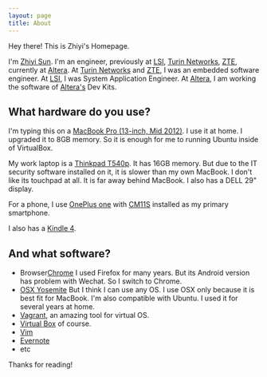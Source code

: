 ```yaml
---
layout: page
title: About
---
```


<p class="message">
	Hey there! This is Zhiyi's Homepage. 
</p>

I'm [Zhiyi Sun](https://cn.linkedin.com/in/zhiyisun). I'm an engineer, previously at [LSI](http://www.lsi.com), [Turin Networks](https://www.linkedin.com/company/turin-networks), [ZTE](http://www.zte.com), currently at [Altera](http://www.altera.com). At [Turin Networks](https://www.linkedin.com/company/turin-networks) and [ZTE](http://www.zte.com), I was an embedded software engineer. At [LSI](http://www.lsi.com), I was System Application Engineer. At [Altera](http://www.altera.com), I am working the software of [Altera's](http://www.altera.com) Dev Kits.

## What hardware do you use?

I'm typing this on a [MacBook Pro (13-inch, Mid 2012)](https://support.apple.com/kb/SP649?locale=en_US). I use it at home. I upgraded it to 8GB memory. So it is enough for me to running Ubuntu inside of VirtualBox.

My work laptop is a [Thinkpad T540p](http://shop.lenovo.com/us/en/laptops/thinkpad/t-series/t540p). It has 16GB memory. But due to the IT security software installed on it, it is slower than my own MacBook. I don't like its touchpad at all. It is far away behind MacBook. I also has a DELL 29" display.

For a phone, I use [OnePlus one](http://oneplus.net/one) with [CM11S](http://cyanogenmod.org) installed as my primary smartphone.

I also has a [Kindle 4](http://www.amazon.com/Kindle-eReader-eBook-Reader-e-Reader-Special-Offers/dp/B0051QVESA).

## And what software?

* Browser[Chrome](http://www.google.com/chrome/) I used Firefox for many years. But its Android version has problem with Wechat. So I switch to Chrome.
* [OSX Yosemite](https://www.apple.com/osx/) But I think I can use any OS. I use OSX only because it is best fit for MacBook. I'm also compatible with Ubuntu. I used it for several years at home.
* [Vagrant](http://vagrantup.com), an amazing tool for virtual OS.
* [Virtual Box](http://virtualbox.org) of course.
* [Vim](http://vim.org)
* [Evernote](http://evernote.com)
* etc

Thanks for reading!
